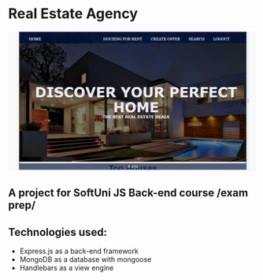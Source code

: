 # Real Estate Agency
![screenshot](screenshot.png)

## A project for SoftUni JS Back-end course /exam prep/

## Technologies used:
* Express.js as a back-end framework
* MongoDB as a database with mongoose
* Handlebars as a view engine 


